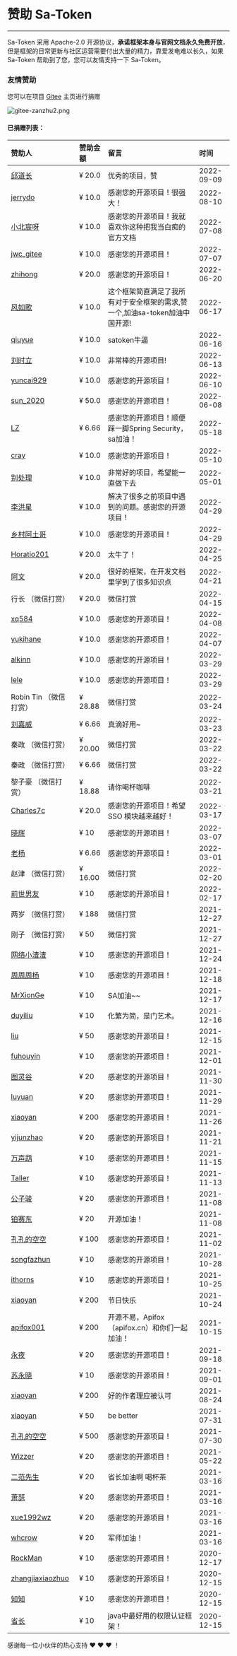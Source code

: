 # 赞助 Sa-Token

--- 

Sa-Token 采用 Apache-2.0 开源协议，**承诺框架本身与官网文档永久免费开放**，
但是框架的日常更新与社区运营需要付出大量的精力，靠爱发电难以长久，如果 Sa-Token 帮助到了您，您可以友情支持一下 Sa-Token。


### 友情赞助

您可以在项目 [Gitee](https://gitee.com/dromara/sa-token) 主页进行捐赠

![gitee-zanzhu2.png](https://oss.dev33.cn/sa-token/doc/gitee-zanzhu2.png)


#### 已捐赠列表：

<p class="zanzhu-pre"></p>

| 赞助人											| 赞助金额		| 留言										| 时间			|
| :--------										| :--------		| :--------									| :--------		|
| [邱道长](https://gitee.com/qiudaozhang)		| ¥ 20.0		| 优秀的项目，赞								| 2022-09-09 	|
| [jerrydo](https://gitee.com/jerrydo)			| ¥ 10.0		| 感谢您的开源项目！很强大！					| 2022-08-10 	|
| [小北宸呀](https://gitee.com/a_aas)			| ¥ 10.0		| 感谢您的开源项目！我就喜欢你这种把我当白痴的官方文档			| 2022-07-08 	|
| [jwc_gitee](https://gitee.com/jwc-gitee)		| ¥ 10.0		| 感谢您的开源项目！							| 2022-07-07 	|
| [zhihong](https://gitee.com/zzh13520704819)	| ¥ 20.0		| 感谢您的开源项目！							| 2022-06-20 	|
| [风如歌](https://gitee.com/the-wind-is-like-a-song)	| ¥ 10.0	| 这个框架简直满足了我所有对于安全框架的需求,赞一个,加油sa-token加油中国开源!	| 2022-06-17 	|
| [qiuyue](https://gitee.com/bmlt)				| ¥ 10.0		| satoken牛逼								| 2022-06-16 	|
| [刘时立](https://gitee.com/liu-shili)			| ¥ 10.0		| 非常棒的开源项目!							| 2022-06-13 	|
| [yuncai929](https://gitee.com/null_448_5562)	| ¥ 10.0		| 感谢您的开源项目！							| 2022-06-10 	|
| [sun_2020](https://gitee.com/sun-two-thousand-and-twenty)	| ¥ 50.0	| 感谢您的开源项目！					| 2022-06-08 	|
| [LZ](https://gitee.com/FUNKBOY)				| ¥ 6.66		| 感谢您的开源项目！顺便踩一脚Spring Security，sa加油！		| 2022-05-18 	|
| [cray](https://gitee.com/hyy6300)				| ¥ 10.0		| 感谢您的开源项目！							| 2022-05-10 	|
| [别处理](https://gitee.com/zshnb)				| ¥ 10.0		| 非常好的项目，希望能一直做下去				| 2022-05-01 	|
| [李洪星](https://gitee.com/li_hong_xing)		| ¥ 10.0		| 解决了很多之前项目中遇到的问题。感谢您的开源项目！	| 2022-04-29 	|
| [乡村阿土哥](https://gitee.com/895995040)		| ¥ 10.0		| 感谢您的开源项目！							| 2022-04-29 		|
| [Horatio201](https://gitee.com/horatio201)	| ¥ 20.0		| 太牛了！									| 2022-04-25 	|
| [阿文](https://gitee.com/qq921124136)			| ¥ 20.0		| 很好的框架，在开发文档里学到了很多知识点	| 2022-04-21 	|
| 行长 （微信打赏）								| ¥ 20.0		| 微信打赏									| 2022-04-15	|
| [xq584](https://gitee.com/xq584)				| ¥ 10.0		| 感谢您的开源项目！							| 2022-04-08 	|
| [yukihane](https://gitee.com/yukihane)		| ¥ 10.0		| 感谢您的开源项目！							| 2022-04-07 	|
| [alkinn](https://gitee.com/alkinn)			| ¥ 10.0		| 感谢您的开源项目！							| 2022-03-29 	|
| [lele](https://gitee.com/lelez)				| ¥ 10.0		| 感谢您的开源项目！							| 2022-03-29  	|
| Robin Tin （微信打赏）							| ¥ 28.88		| 微信打赏									| 2022-03-24	|
| [刘嘉威](https://gitee.com/liu_jiawei)			| ¥ 6.66		| 真滴好用~									| 2022-03-23 	|
| 秦政 （微信打赏）								| ¥ 20.00		| 微信打赏									| 2022-03-22	|
| 秦政 （微信打赏）								| ¥ 6.66		| 微信打赏									| 2022-03-22	|
| 黎子豪 （微信打赏）							| ¥ 18.88		| 请你喝杯咖啡								| 2022-03-21	|
| [Charles7c](https://gitee.com/Charles7c)		| ¥ 20.0		| 感谢您的开源项目！希望 SSO 模块越来越好！	| 2022-03-17 	|
| [晓辉](https://gitee.com/zxhShow)				| ¥ 10			| 感谢您的开源项目！							| 2022-03-07 	|
| [老杨](https://gitee.com/yangs914)			| ¥ 6.66		| 感谢您的开源项目！							| 2022-03-01	|
| 赵津 （微信打赏）								| ¥ 16.00		| 微信打赏									| 2022-02-20	|
| [前世男友](https://gitee.com/lanbaba666)		| ¥ 10			| 感谢您的开源项目！							| 2022-02-17	|
| 两岁 （微信打赏）								| ¥ 188			| 微信打赏									| 2021-12-27	|
| 刚子 （微信打赏）								| ¥ 50			| 微信打赏									| 2021-12-27	|
| [网络小渣渣](https://gitee.com/a9777)			| ¥ 10			| 感谢您的开源项目！							| 2021-12-24	|
| [周周周杨](https://gitee.com/ChaoGeWanJiu)		| ¥ 10			| 感谢您的开源项目！							| 2021-12-18	|
| [MrXionGe](https://gitee.com/MrXionGe)		| ¥ 10			| SA加油~~									| 2021-12-17	|
| [duyiliu](https://gitee.com/duyiliu)			| ¥ 10			| 化繁为简，是门艺术。						| 2021-12-16	|
| [liu](https://gitee.com/liuliuliu123456)		| ¥ 50			| 感谢您的开源项目！							| 2021-12-15	|
| [fuhouyin](https://gitee.com/fuhouyin)		| ¥ 10			| 感谢您的开源项目！							| 2021-12-01	|
| [图灵谷](https://gitee.com/stephenson37)		| ¥ 20			| 感谢您的开源项目！							| 2021-11-30	|
| [luyuan](https://gitee.com/meitesi)			| ¥ 20			| 感谢您的开源项目！							| 2021-11-29	|
| [xiaoyan](https://gitee.com/l-yun)			| ¥ 200			| 感谢您的开源项目！							| 2021-11-26	|
| [yijunzhao](https://gitee.com/yijunzhao)		| ¥ 20			| 感谢您的开源项目！							| 2021-11-21	|
| [万声鹉](https://gitee.com/wanshengwu)			| ¥ 10			| 感谢您的开源项目！							| 2021-11-15	|
| [Taller](https://gitee.com/evilatom)			| ¥ 10			| 感谢您的开源项目！							| 2021-11-13	|
| [公子骏](https://gitee.com/dt_flys)			| ¥ 20			| 感谢您的开源项目！							| 2021-11-08	|
| [铂赛东](https://gitee.com/bryan31)			| ¥ 20			| 开源加油！									| 2021-11-08	|
| [孔孔的空空](https://gitee.com/kongmr)			| ¥ 100			| 感谢您的开源项目！							| 2021-11-02	|
| [songfazhun](https://gitee.com/fzsong)		| ¥ 10			| 感谢您的开源项目！							| 2021-10-28	|
| [ithorns](https://gitee.com/ithorns)			| ¥ 10			| 感谢您的开源项目！							| 2021-10-25	|
| [xiaoyan](https://gitee.com/l-yun)			| ¥ 200			| 节日快乐									| 2021-10-24	|
| [apifox001](https://gitee.com/apifox001)		| ¥ 200			| 开源不易，Apifox（apifox.cn）和你们一起加油！	| 2021-10-15	|
| [永夜](https://gitee.com/cn-src)				| ¥ 20			| 感谢您的开源项目！							| 2021-09-18 	|
| [苏永晓](https://gitee.com/suyongxiao)			| ¥ 10			| 感谢您的开源项目！							| 2021-09-01 	|
| [xiaoyan](https://gitee.com/l-yun)			| ¥ 200			| 好的作者理应被认可							| 2021-08-24 	|
| [xiaoyan](https://gitee.com/l-yun)			| ¥ 50			| be better									| 2021-07-31 	|
| [孔孔的空空](https://gitee.com/kongmr)			| ¥ 500			| 感谢您的开源项目！							| 2021-07-30 	|
| [Wizzer](https://gitee.com/wizzer)			| ¥ 20			| 感谢您的开源项目！							| 2021-05-22 	|
| [二范先生](https://gitee.com/mr-er-fan)		| ¥ 20			| 省长加油啊 喝杯茶							| 2021-03-16 	|
| [萧瑟](https://gitee.com/fengduidui)			| ¥ 20			| 感谢您的开源项目！							| 2021-03-16 	|
| [xue1992wz](https://gitee.com/xue1992wz)		| ¥ 20			| 感谢您的开源项目！							| 2021-03-16 	|
| [whcrow](https://gitee.com/whcrow)			| ¥ 20			| 军师加油！									| 2021-03-16 	|
| [RockMan](https://gitee.com/njx33)			| ¥ 10			| 感谢您的开源项目！							| 2020-12-17 	|
| [zhangjiaxiaozhuo](https://gitee.com/zhangjiaxiaozhuo)| ¥ 10	| 感谢您的开源项目！							| 2020-12-15 	|
| [知知](https://gitee.com/double_zhi)			| ¥ 10			| 感谢您的开源项目！							| 2020-12-15 	|
| [省长](https://gitee.com/click33)				| ¥ 10			| java中最好用的权限认证框架！				| 2020-12-15 	|

感谢每一位小伙伴的热心支持 ❤️ ❤️ ❤️ ！




